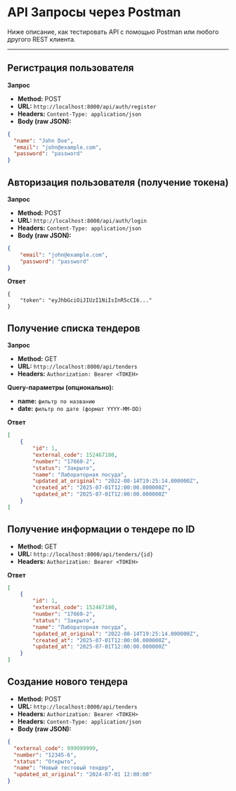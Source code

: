 # API Запросы через Postman

Ниже описание, как тестировать API с помощью Postman или любого другого REST клиента.

---

## Регистрация пользователя

**Запрос**

- **Method:** POST
- **URL:** `http://localhost:8000/api/auth/register`
- **Headers:** `Content-Type: application/json`
- **Body (raw JSON):**

```json
{
  "name": "John Doe",
  "email": "john@example.com",
  "password": "password"
}
```

## Авторизация пользователя (получение токена)

**Запрос**

- **Method:** POST
- **URL:** `http://localhost:8000/api/auth/login`
- **Headers:** `Content-Type: application/json`
- **Body (raw JSON):**

```json
{
    "email": "john@example.com",
    "password": "password"
}
```
**Ответ**
```
{
    "token": "eyJhbGciOiJIUzI1NiIsInR5cCI6..."
}
```

## Получение списка тендеров

**Запрос**

- **Method:** GET
- **URL:** `http://localhost:8000/api/tenders`
- **Headers:** `Authorization: Bearer <ТОКЕН>`

**Query-параметры (опционально):**

- **name:** `фильтр по названию`
- **date:** `фильтр по дате (формат YYYY-MM-DD)`

**Ответ**
```json
[
    {
        "id": 1,
        "external_code": 152467180,
        "number": "17660-2",
        "status": "Закрыто",
        "name": "Лабораторная посуда",
        "updated_at_original": "2022-08-14T19:25:14.000000Z",
        "created_at": "2025-07-01T12:00:00.000000Z",
        "updated_at": "2025-07-01T12:00:00.000000Z"
    }
]
```

##  Получение информации о тендере по ID

- **Method:** GET
- **URL:** `http://localhost:8000/api/tenders/{id}`
- **Headers:** `Authorization: Bearer <ТОКЕН>`

**Ответ**
```json
[
    {
        "id": 1,
        "external_code": 152467180,
        "number": "17660-2",
        "status": "Закрыто",
        "name": "Лабораторная посуда",
        "updated_at_original": "2022-08-14T19:25:14.000000Z",
        "created_at": "2025-07-01T12:00:00.000000Z",
        "updated_at": "2025-07-01T12:00:00.000000Z"
    }
]
```

##  Создание нового тендера

- **Method:** POST
- **URL:** `http://localhost:8000/api/tenders`
- **Headers:** `Authorization: Bearer <ТОКЕН>`
- **Headers:** `Content-Type: application/json`
- **Body (raw JSON):** 

```json
{
  "external_code": 999999999,
  "number": "12345-6",
  "status": "Открыто",
  "name": "Новый тестовый тендер",
  "updated_at_original": "2024-07-01 12:00:00"
}
```
